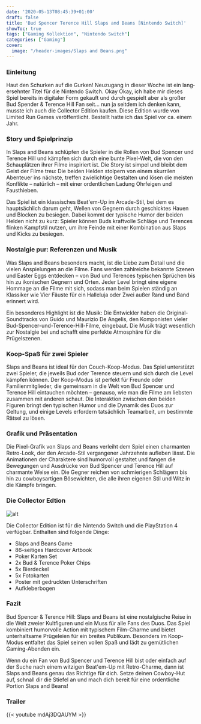 ```yaml
---
date: '2020-05-13T08:45:39+01:00'
draft: false
title: 'Bud Spencer Terence Hill Slaps and Beans [Nintendo Switch]'
showToc: true
tags: ["Gaming Kollektion", "Nintendo Switch"]
categories: ["Gaming"]
cover:
  image: "/header-images/Slaps and Beans.png"
---
```


### Einleitung
Haut den Schurken auf die Gurken! Neuzugang in dieser Woche ist ein lang­ er­sehnter Titel für die Nintendo Switch. Okay Okay, ich habe mir dieses Spiel bereits in digitaler Form gekauft und durch gespielt aber als großer Bud Spender & Terence Hill Fan seit… nun ja seitdem ich denken kann, musste ich auch die Collector Edition kaufen. Diese Edition wurde von Limited Run Games veröffentlicht. Bestellt hatte ich das Spiel vor ca. einem Jahr.

### Story und Spielprinzip
In Slaps and Beans schlüpfen die Spieler in die Rollen von Bud Spencer und Terence Hill und kämpfen sich durch eine bunte Pixel-Welt, die von den Schauplätzen ihrer Filme inspiriert ist. Die Story ist simpel und bleibt dem Geist der Filme treu: Die beiden Helden stolpern von einem skurrilen Abenteuer ins nächste, treffen zwielichtige Gestalten und lösen die meisten Konflikte – natürlich – mit einer ordentlichen Ladung Ohrfeigen und Fausthieben.

Das Spiel ist ein klassisches Beat'em-Up im Arcade-Stil, bei dem es hauptsächlich darum geht, Wellen von Gegnern durch geschicktes Hauen und Blocken zu besiegen. Dabei kommt der typische Humor der beiden Helden nicht zu kurz: Spieler können Buds kraftvolle Schläge und Terences flinken Kampfstil nutzen, um ihre Feinde mit einer Kombination aus Slaps und Kicks zu besiegen.

### Nostalgie pur: Referenzen und Musik
Was Slaps and Beans besonders macht, ist die Liebe zum Detail und die vielen Anspielungen an die Filme. Fans werden zahlreiche bekannte Szenen und Easter Eggs entdecken – von Bud und Terences typischen Sprüchen bis hin zu ikonischen Gegnern und Orten. Jeder Level bringt eine eigene Hommage an die Filme mit sich, sodass man beim Spielen ständig an Klassiker wie Vier Fäuste für ein Halleluja oder Zwei außer Rand und Band erinnert wird.

Ein besonderes Highlight ist die Musik: Die Entwickler haben die Original-Soundtracks von Guido und Maurizio De Angelis, den Komponisten vieler Bud-Spencer-und-Terence-Hill-Filme, eingebaut. Die Musik trägt wesentlich zur Nostalgie bei und schafft eine perfekte Atmosphäre für die Prügelszenen.

### Koop-Spaß für zwei Spieler
Slaps and Beans ist ideal für den Couch-Koop-Modus. Das Spiel unterstützt zwei Spieler, die jeweils Bud oder Terence steuern und sich durch die Level kämpfen können. Der Koop-Modus ist perfekt für Freunde oder Familienmitglieder, die gemeinsam in die Welt von Bud Spencer und Terence Hill eintauchen möchten – genauso, wie man die Filme am liebsten zusammen mit anderen schaut. Die Interaktion zwischen den beiden Figuren bringt den typischen Humor und die Dynamik des Duos zur Geltung, und einige Levels erfordern tatsächlich Teamarbeit, um bestimmte Rätsel zu lösen.

### Grafik und Präsentation
Die Pixel-Grafik von Slaps and Beans verleiht dem Spiel einen charmanten Retro-Look, der den Arcade-Stil vergangener Jahrzehnte aufleben lässt. Die Animationen der Charaktere sind humorvoll gestaltet und fangen die Bewegungen und Ausdrücke von Bud Spencer und Terence Hill auf charmante Weise ein. Die Gegner reichen von schmierigen Schlägern bis hin zu cowboysartigen Bösewichten, die alle ihren eigenen Stil und Witz in die Kämpfe bringen.

### Die Collector Edtion
![alt](/images/Slaps_and_Beans_1.jpg)

Die Collector Edition ist für die Nintendo Switch und die PlayStation 4 verfügbar. Enthalten sind folgende Dinge:
- Slaps and Beans Game
- 86-seitiges Hardcover Artbook
- Poker Karten Set
- 2x Bud & Terence Poker Chips
- 5x Bierdeckel
- 5x Fotokarten
- Poster mit gedruckten Unterschriften
- Aufkleberbogen

### Fazit
Bud Spencer & Terence Hill: Slaps and Beans ist eine nostalgische Reise in die Welt zweier Kultfiguren und ein Muss für alle Fans des Duos. Das Spiel kombiniert humorvolle Action mit typischem Film-Charme und bietet unterhaltsame Prügeleien für ein breites Publikum. Besonders im Koop-Modus entfaltet das Spiel seinen vollen Spaß und lädt zu gemütlichen Gaming-Abenden ein.

Wenn du ein Fan von Bud Spencer und Terence Hill bist oder einfach auf der Suche nach einem witzigen Beat'em-Up mit Retro-Charme, dann ist Slaps and Beans genau das Richtige für dich. Setze deinen Cowboy-Hut auf, schnall dir die Stiefel an und mach dich bereit für eine ordentliche Portion Slaps and Beans!

### Trailer
{{< youtube mdAj3DQAUYM >}}